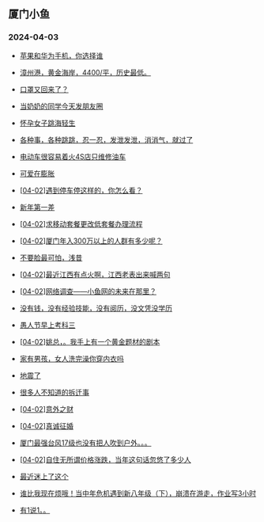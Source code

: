 ## 厦门小鱼 
### 2024-04-03

+ [苹果和华为手机，你选择谁](http://bbs.xmfish.com/read-htm-tid-18169558.html)

+ [漳州港，黄金海岸，4400/平，历史最低。](http://bbs.xmfish.com/read-htm-tid-18169535.html)

+ [口罩又回来了？](http://bbs.xmfish.com/read-htm-tid-18169579.html)

+ [当奶奶的同学今天发朋友圈](http://bbs.xmfish.com/read-htm-tid-18169772.html)

+ [怀孕女子跳海轻生](http://bbs.xmfish.com/read-htm-tid-18169741.html)

+ [各种事，各种跳跳，忍一忍，发泄发泄，消消气，就过了](http://bbs.xmfish.com/read-htm-tid-18169595.html)

+ [电动车很容易着火4S店只维修油车](http://bbs.xmfish.com/read-htm-tid-18169689.html)

+ [可爱在膨胀](http://bbs.xmfish.com/read-htm-tid-18169778.html)

+ [[04-02]遇到停车停这样的，你怎么看？](http://bbs.xmfish.com/read-htm-tid-18169763.html)

+ [新年第一差](http://bbs.xmfish.com/read-htm-tid-18169545.html)

+ [[04-02]求移动套餐更改低套餐办理流程](http://bbs.xmfish.com/read-htm-tid-18169584.html)

+ [[04-02]厦门年入300万以上的人群有多少呢？](http://bbs.xmfish.com/read-htm-tid-18169868.html)

+ [不要脸最可怕，浅昔](http://bbs.xmfish.com/read-htm-tid-18170036.html)

+ [[04-02]最近江西有点火啊，江西老表出来喊两句](http://bbs.xmfish.com/read-htm-tid-18169851.html)

+ [[04-02]网络调查——小鱼网的未来在那里？](http://bbs.xmfish.com/read-htm-tid-18169690.html)

+ [没有钱，没有经验技能，没有阅历，没文凭没学历](http://bbs.xmfish.com/read-htm-tid-18169651.html)

+ [愚人节早上考科三](http://bbs.xmfish.com/read-htm-tid-18169735.html)

+ [[04-02]姚总，。我手上有一个黄金题材的剧本](http://bbs.xmfish.com/read-htm-tid-18169803.html)

+ [家有男孩，女人洗完澡你穿内衣吗](http://bbs.xmfish.com/read-htm-tid-18170017.html)

+ [地震了](http://bbs.xmfish.com/read-htm-tid-18170100.html)

+ [很多人不知道的拆迁事](http://bbs.xmfish.com/read-htm-tid-18169935.html)

+ [[04-02]意外之财](http://bbs.xmfish.com/read-htm-tid-18169908.html)

+ [[04-02]真诚征婚](http://bbs.xmfish.com/read-htm-tid-18169829.html)

+ [厦门最强台风17级也没有把人吹到户外。。。](http://bbs.xmfish.com/read-htm-tid-18169981.html)

+ [[04-02]自住无所谓价格涨跌，当年这句话忽悠了多少人](http://bbs.xmfish.com/read-htm-tid-18170009.html)

+ [最近迷上了这个](http://bbs.xmfish.com/read-htm-tid-18169937.html)

+ [谁比我现在烦哦！当中年危机遇到新八年级（下），崩溃在游走，作业写3小时](http://bbs.xmfish.com/read-htm-tid-18170043.html)

+ [有1说1。。](http://bbs.xmfish.com/read-htm-tid-18170023.html)

